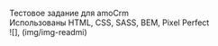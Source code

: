 Тестовое задание для amoCrm  
Использованы HTML, CSS, SASS, BEM, Pixel Perfect  
![], (img/img-readmi)
  
